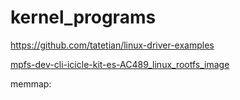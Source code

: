 # kernel_programs


https://github.com/tatetian/linux-driver-examples

[mpfs-dev-cli-icicle-kit-es-AC489_linux_rootfs_image](ftp://ftp.actel.com/outgoing/AC489/mpfs-dev-cli-icicle-kit-es-AC489_linux.rootfs.wic.gz) 

memmap:


